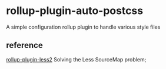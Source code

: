 # rollup-plugin-auto-postcss
 A simple configuration rollup plugin to handle various style files



## reference 

[rollup-plugin-less2](https://github.com/Katochimoto/rollup-plugin-less2) Solving the Less SourceMap problem;